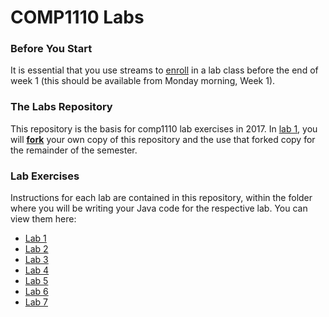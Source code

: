 # COMP1110 Labs

### Before You Start

It is essential that you use streams to [enroll](https://cs.anu.edu.au/streams/) in a lab class before the end of week 1 (this should be available from Monday morning, Week 1).

### The Labs Repository

This repository is the basis for comp1110 lab exercises in 2017.   In [lab 1](src/comp1110/lab1/README.md), you will [**fork**](http://docs.gitlab.com/ee/gitlab-basics/fork-project.html) your own copy of this repository and the use that forked copy for the remainder of the semester.

### Lab Exercises

Instructions for each lab are contained in this repository, within the folder
where you will be writing your Java code for the respective lab.
You can view them here:
*  [Lab 1](src/comp1110/lab1/README.md)
*  [Lab 2](src/comp1110/lab2/README.md)
*  [Lab 3](src/comp1110/lab3/README.md)
*  [Lab 4](src/comp1110/lab4/README.md)
*  [Lab 5](src/comp1110/lab5/README.md)
*  [Lab 6](src/comp1110/lab6/README.md)
*  [Lab 7](src/comp1110/lab7/README.md)